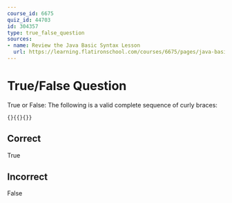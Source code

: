 ```yaml
---
course_id: 6675
quiz_id: 44703
id: 304357
type: true_false_question
sources:
- name: Review the Java Basic Syntax Lesson
  url: https://learning.flatironschool.com/courses/6675/pages/java-basic-syntax?module_item_id=533226
---
```


# True/False Question

True or False: The following is a valid complete sequence of curly braces:

`{}{{}{}}`

## Correct

True

## Incorrect

False
